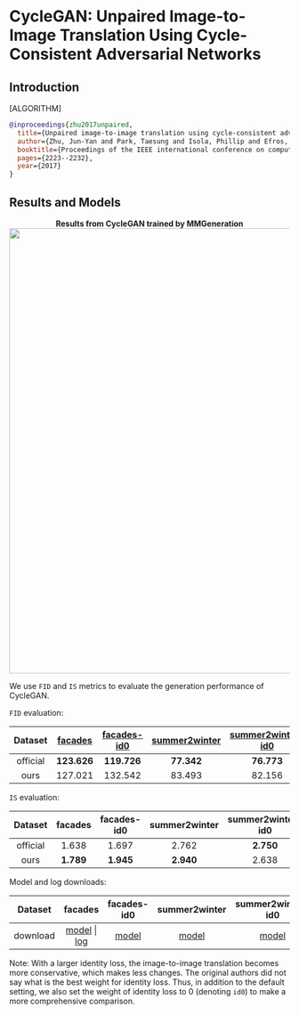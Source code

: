 # CycleGAN: Unpaired Image-to-Image Translation Using Cycle-Consistent Adversarial Networks

## Introduction

[ALGORITHM]

```bibtex
@inproceedings{zhu2017unpaired,
  title={Unpaired image-to-image translation using cycle-consistent adversarial networks},
  author={Zhu, Jun-Yan and Park, Taesung and Isola, Phillip and Efros, Alexei A},
  booktitle={Proceedings of the IEEE international conference on computer vision},
  pages={2223--2232},
  year={2017}
}
```

## Results and Models
<div align="center">
  <b> Results from CycleGAN trained by MMGeneration</b>
  <br/>
  <img src="https://user-images.githubusercontent.com/22982797/114303527-108ed200-9b01-11eb-978c-274392e4d8e0.PNG" width="800"/>
</div>

We use `FID` and `IS` metrics to evaluate the generation performance of CycleGAN.

`FID` evaluation:

| Dataset  | [facades](https://github.com/open-mmlab/mmgeneration/tree/master/configs/cyclegan/cyclegan_lsgan_resnet_in_1x1_80k_facades.py) | [facades-id0](https://github.com/open-mmlab/mmgeneration/tree/master/configs/cyclegan/cyclegan_lsgan_id0_resnet_in_1x1_80k_facades.py) | [summer2winter](https://github.com/open-mmlab/mmgeneration/tree/master/configs/cyclegan/cyclegan_lsgan_resnet_in_1x1_246200_summer2winter.py) | [summer2winter-id0](https://github.com/open-mmlab/mmgeneration/tree/master/configs/cyclegan/cyclegan_lsgan_id0_resnet_in_1x1_246200_summer2winter.py) | [winter2summer](https://github.com/open-mmlab/mmgeneration/tree/master/configs/cyclegan/cyclegan_lsgan_resnet_in_1x1_246200_winter2summer.py) | [winter2summer-id0](https://github.com/open-mmlab/mmgeneration/tree/master/configs/cyclegan/cyclegan_lsgan_id0_resnet_in_1x1_246200_winter2summer.py) | [horse2zebra](https://github.com/open-mmlab/mmgeneration/tree/master/configs/cyclegan/cyclegan_lsgan_resnet_in_1x1_266800_horse2zebra.py) | [horse2zebra-id0](https://github.com/open-mmlab/mmgeneration/tree/master/configs/cyclegan/cyclegan_lsgan_id0_resnet_in_1x1_266800_horse2zebra.py) | [zebra2horse](https://github.com/open-mmlab/mmgeneration/tree/master/configs/cyclegan/cyclegan_lsgan_resnet_in_1x1_266800_zebra2horse.py) | [zebra2horse-id0](https://github.com/open-mmlab/mmgeneration/tree/master/configs/cyclegan/cyclegan_lsgan_id0_resnet_in_1x1_266800_zebra2horse.py) |  average   |
| :------: | :----------------------------------------------------------------------------------------------------------------------------: | :------------------------------------------------------------------------------------------------------------------------------------: | :-------------------------------------------------------------------------------------------------------------------------------------------: | :---------------------------------------------------------------------------------------------------------------------------------------------------: | :-------------------------------------------------------------------------------------------------------------------------------------------: | :---------------------------------------------------------------------------------------------------------------------------------------------------: | :---------------------------------------------------------------------------------------------------------------------------------------: | :-----------------------------------------------------------------------------------------------------------------------------------------------: | :---------------------------------------------------------------------------------------------------------------------------------------: | :-----------------------------------------------------------------------------------------------------------------------------------------------: | :--------: |
| official |                                                          **123.626**                                                           |                                                              **119.726**                                                               |                                                                  **77.342**                                                                   |                                                                      **76.773**                                                                       |                                                                  **72.631**                                                                   |                                                                        74.239                                                                         |                                                                **62.111**                                                                 |                                                                      77.202                                                                       |                                                                **138.646**                                                                |                                                                    **137.050**                                                                    | **95.935** |
|   ours   |                                                            127.021                                                             |                                                                132.542                                                                 |                                                                    83.493                                                                     |                                                                        82.156                                                                         |                                                                    72.780                                                                     |                                                                      **73.516**                                                                       |                                                                  64.476                                                                   |                                                                    **74.728**                                                                     |                                                                  144.658                                                                  |                                                                      139.697                                                                      |   99.506   |

`IS` evaluation:

| Dataset  |  facades  | facades-id0 | summer2winter | summer2winter-id0 | winter2summer | winter2summer-id0 | horse2zebra | horse2zebra-id0 | zebra2horse | zebra2horse-id0 |  average   |
| :------: | :-------: | :---------: | :-----------: | :---------------: | :-----------: | :---------------: | :---------: | :-------------: | :---------: | :-------------: | :--------: |
| official |   1.638   |    1.697    |     2.762     |     **2.750**     |   **3.293**   |     **3.110**     |    1.375    |      1.584      |    3.186    |      3.047      |   2.444    |
|   ours   | **1.789** |  **1.945**  |   **2.940**   |       2.638       |     3.145     |       3.016       |  **1.567**  |    **1.664**    |  **3.332**  |    **3.272**    | **2.5308** |

Model and log downloads:

| Dataset  |                                                                                                                       facades                                                                                                                        |                                                                 facades-id0                                                                 |                                                                  summer2winter                                                                   |                                                                  summer2winter-id0                                                                   |                                                                  horse2zebra                                                                   |                                                                  horse2zebra-id0                                                                   |
| :------: | :--------------------------------------------------------------------------------------------------------------------------------------------------------------------------------------------------------------------------------------------------: | :-----------------------------------------------------------------------------------------------------------------------------------------: | :----------------------------------------------------------------------------------------------------------------------------------------------: | :--------------------------------------------------------------------------------------------------------------------------------------------------: | :--------------------------------------------------------------------------------------------------------------------------------------------: | :------------------------------------------------------------------------------------------------------------------------------------------------: |
| download | [model](http://download.openmmlab.com/mmgen/cyclegan/cyclegan_lsgan_resnet_in_1x1_80k_facades_20210411_181307-ca3f0bcd.pth) \| [log](http://download.openmmlab.com/mmgen/cyclegan/cyclegan_lsgan_resnet_in_1x1_80k_facades_20210317_160938.log.json) | [model](http://download.openmmlab.com/mmgen/cyclegan/cyclegan_lsgan_id0_resnet_in_1x1_80k_facades_convert-bgr_20210411_181546-50fa108a.pth) | [model](http://download.openmmlab.com/mmgen/cyclegan/cyclegan_lsgan_resnet_in_1x1_246200_summer2winter_convert-bgr_20210411_181406-b351815d.pth) | [model](http://download.openmmlab.com/mmgen/cyclegan/cyclegan_lsgan_id0_resnet_in_1x1_246200_summer2winter_convert-bgr_20210411_181614-c32219a7.pth) | [model](http://download.openmmlab.com/mmgen/cyclegan/cyclegan_lsgan_resnet_in_1x1_266800_horse2zebra_convert-bgr_20210411_181443-daca4e99.pth) | [model](http://download.openmmlab.com/mmgen/cyclegan/cyclegan_lsgan_id0_resnet_in_1x1_266800_horse2zebra_convert-bgr_20210411_181642-1d4481e6.pth) |

Note: With a larger identity loss, the image-to-image translation becomes more conservative, which makes less changes. The original authors did not say what is the best weight for identity loss. Thus, in addition to the default setting, we also set the weight of identity loss to 0 (denoting `id0`) to make a more comprehensive comparison.
